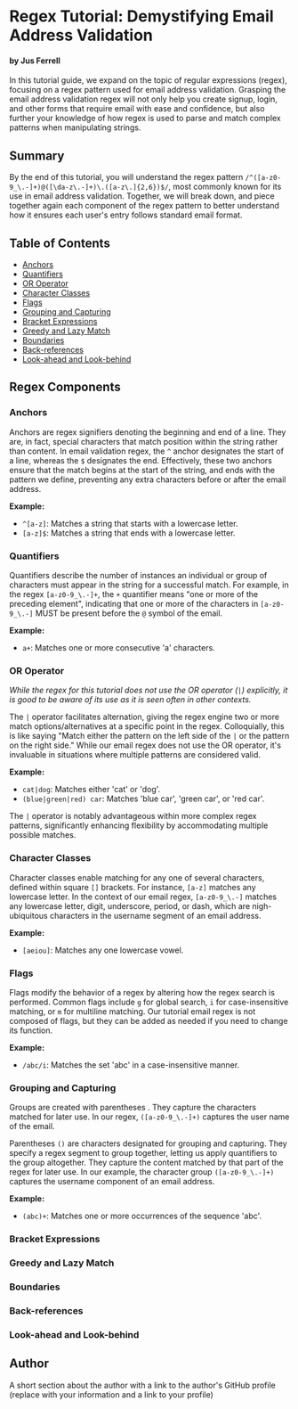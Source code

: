 # Regex Tutorial: Demystifying Email Address Validation
#### by Jus Ferrell

In this tutorial guide, we expand on the topic of regular expressions (regex), focusing on a regex pattern used for email address validation. Grasping the email address validation regex will not only help you create signup, login, and other forms that require email with ease and confidence, but also further your knowledge of how regex is used to parse and match complex patterns when manipulating strings.

## Summary

By the end of this tutorial, you will understand the regex pattern `/^([a-z0-9_\.-]+)@([\da-z\.-]+)\.([a-z\.]{2,6})$/`, most commonly known for its use in email address validation. Together, we will break down, and piece together again each component of the regex pattern to better understand how it ensures each user's entry follows standard email format.

## Table of Contents

- [Anchors](#anchors)
- [Quantifiers](#quantifiers)
- [OR Operator](#or-operator)
- [Character Classes](#character-classes)
- [Flags](#flags)
- [Grouping and Capturing](#grouping-and-capturing)
- [Bracket Expressions](#bracket-expressions)
- [Greedy and Lazy Match](#greedy-and-lazy-match)
- [Boundaries](#boundaries)
- [Back-references](#back-references)
- [Look-ahead and Look-behind](#look-ahead-and-look-behind)

## Regex Components

### Anchors
Anchors are regex signifiers denoting the beginning and end of a line. They are, in fact, special characters that match position within the string rather than content. In email validation regex, the `^` anchor designates the start of a line, whereas the `$` designates the end. Effectively, these two anchors ensure that the match begins at the start of the string, and ends with the pattern we define, preventing any extra characters before or after the email address.

**Example:**
- `^[a-z]`: Matches a string that starts with a lowercase letter.
- `[a-z]$`: Matches a string that ends with a lowercase letter.


### Quantifiers
Quantifiers describe the number of instances an individual or group of characters must appear in the string for a successful match. For example, in the regex `[a-z0-9_\.-]+`, the `+` quantifier means "one or more of the preceding element", indicating that one or more of the characters in `[a-z0-9_\.-]` MUST be present before the `@` symbol of the email.

**Example:**
- `a+`: Matches one or more consecutive 'a' characters.


### OR Operator
_While the regex for this tutorial does not use the OR operator (`|`) explicitly, it is good to be aware of its use as it is seen often in other contexts._

The `|` operator facilitates alternation, giving the regex engine two or more match options/alternatives at a specific point in the regex. Colloquially, this is like saying "Match either the pattern on the left side of the `|` or the pattern on the right side." While our email regex does not use the OR operator, it's invaluable in situations where multiple patterns are considered valid.

**Example:**
- `cat|dog`: Matches either 'cat' or 'dog'.
- `(blue|green|red) car`: Matches 'blue car', 'green car', or 'red car'.

The `|` operator is notably advantageous within more complex regex patterns, significantly enhancing flexibility by accommodating multiple possible matches.


### Character Classes
Character classes enable matching for any one of several characters, defined within square `[]` brackets. For instance, `[a-z]` matches any lowercase letter. In the context of our email regex, `[a-z0-9_\.-]` matches any lowercase letter, digit, underscore, period, or dash, which are nigh-ubiquitous characters in the username segment of an email address.

**Example:**
- `[aeiou]`: Matches any one lowercase vowel.


### Flags
Flags modify the behavior of a regex by altering how the regex search is performed. Common flags include `g` for global search, `i` for case-insensitive matching, or `m` for multiline matching. Our tutorial email regex is not composed of flags, but they can be added as needed if you need to change its function.

**Example:**
- `/abc/i`: Matches the set 'abc' in a case-insensitive manner.


### Grouping and Capturing
Groups are created with parentheses . They capture the characters matched for later use. In our regex, `([a-z0-9_\.-]+)` captures the user name of the email.

Parentheses `()` are characters designated for grouping and capturing. They specify a regex segment to group together, letting us apply quantifiers to the group altogether. They  capture the content matched by that part of the regex for later use. In our example, the character group `([a-z0-9_\.-]+)` captures the username component of an email address.

**Example:**
- `(abc)+`: Matches one or more occurrences of the sequence 'abc'.


### Bracket Expressions

### Greedy and Lazy Match

### Boundaries

### Back-references

### Look-ahead and Look-behind

## Author

A short section about the author with a link to the author's GitHub profile (replace with your information and a link to your profile)